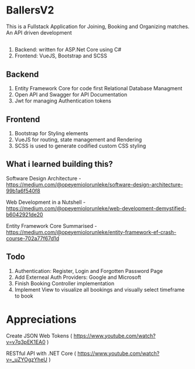 # BallersV2
This is a Fullstack Application for Joining, Booking and Organizing matches. An API driven development

##
1. Backend: written for ASP.Net Core using C#
2. Frontend: VueJS, Bootstrap and SCSS

## Backend
1. Entity Framework Core for code first Relational Database Managment
2. Open API and Swagger for API Documentation
3. Jwt for managing Authentication tokens

## Frontend
1. Bootstrap for Styling elements
2. VueJS for routing, state management and Rendering
3. SCSS is used to generate codified custom CSS styling

## What i learned building this?
Software Design Architecture - https://medium.com/@opeyemiolorunleke/software-design-architecture-99b1a6f540f8

Web Development in a Nutshell - https://medium.com/@opeyemiolorunleke/web-development-demystified-b6042921de20

Entity Framework Core Summarised - https://medium.com/@opeyemiolorunleke/entity-framework-ef-crash-course-702a77f67d1d

## Todo
1. Authentication: Register, Login and Forgotten Password Page
2. Add Externeal Auth Providers: Google and Microsoft
3. Finish Booking Controller implementation
4. Implement View to visualize all bookings and visually select timeframe to book


# Appreciations

Create JSON Web Tokens ( https://www.youtube.com/watch?v=v7q3pEK1EA0 )

RESTful API with .NET Core ( https://www.youtube.com/watch?v=_uZYOgzYheU ) 

